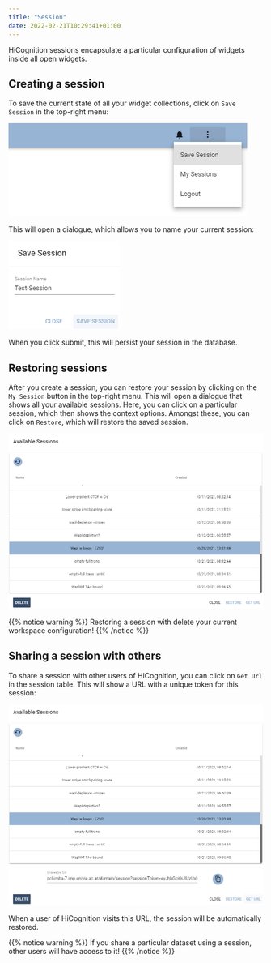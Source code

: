 ```yaml
---
title: "Session"
date: 2022-02-21T10:29:41+01:00
---
```


HiCognition sessions encapsulate a particular configuration of widgets inside all open widgets.

## Creating a session

To save the current state of all your widget collections, click on `Save Session` in the top-right menu:

<img src="/docs/save_session_menu.png" class="half-width">

This will open a dialogue, which allows you to name your current session:

<img src="/docs/save_session_dialogue.png" class="quarter-width">

When you click submit, this will persist your session in the database.

## Restoring sessions

After you create a session, you can restore your session by clicking on the `My Session` button in the top-right menu. This will open a dialogue that shows all your available sessions. Here, you can click on a particular session, which then shows the context options. Amongst these, you can click on `Restore`, which will restore the saved session.

<img src="/docs/session_table_with_context.png" class="half-width">

{{% notice warning %}}
Restoring a session with delete your current workspace configuration!
{{% /notice %}}

## Sharing a session with others

To share a session with other users of HiCognition, you can click on `Get Url` in the session table. This will show a URL with a unique token for this session:

<img src="/docs/session_w_token.png" class="half-width">

When a user of HiCognition visits this URL, the session will be automatically restored.

{{% notice warning %}}
If you share a particular dataset using a session, other users will have access to it!
{{% /notice %}}
